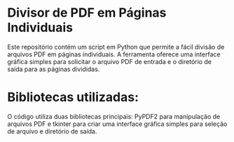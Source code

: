 # Divisor de PDF em Páginas Individuais

Este repositório contém um script em Python que permite a fácil divisão de arquivos PDF em páginas individuais. A ferramenta oferece uma interface gráfica simples para solicitar o arquivo PDF de entrada e o diretório de saída para as páginas divididas.

# Bibliotecas utilizadas:
O código utiliza duas bibliotecas principais: PyPDF2 para manipulação de arquivos PDF e tkinter para criar uma interface gráfica simples para seleção de arquivo e diretório de saída.

